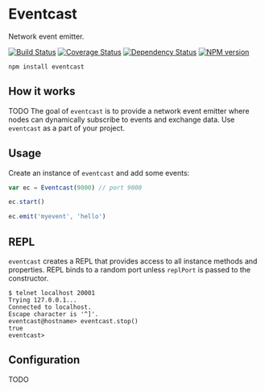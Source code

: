 # Eventcast
Network event emitter.

  [![Build Status](https://secure.travis-ci.org/diversario/eventcast.png?branch=master)](http://travis-ci.org/diversario/eventcast)
  [![Coverage Status](https://coveralls.io/repos/diversario/eventcast/badge.png?branch=master)](https://coveralls.io/r/diversario/eventcast?branch=master)
  [![Dependency Status](https://gemnasium.com/diversario/eventcast.png)](https://gemnasium.com/diversario/eventcast)
  [![NPM version](https://badge.fury.io/js/eventcast.png)](http://badge.fury.io/js/eventcast)

```
npm install eventcast
```
## How it works

TODO
The goal of `eventcast` is to provide a network event emitter where nodes can dynamically subscribe to events and exchange data. Use `eventcast` as a part of your project.

## Usage

Create an instance of `eventcast` and add some events:

```javascript
var ec = Eventcast(9000) // port 9000

ec.start()

ec.emit('myevent', 'hello')
```

## REPL
`eventcast` creates a REPL that provides access to all instance methods and properties. REPL binds to a random port unless `replPort` is passed to the constructor.

```
$ telnet localhost 20001
Trying 127.0.0.1...
Connected to localhost.
Escape character is '^]'.
eventcast@hostname> eventcast.stop()
true
eventcast>
```

## Configuration
TODO